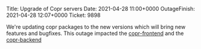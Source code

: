 Title: Upgrade of Copr servers
Date: 2021-04-28 11:00+0000
OutageFinish: 2021-04-28 12:07+0000
Ticket: 9898

We're updating copr packages to the new versions which will bring new
features and bugfixes. This outage impacted the [copr-frontend](https://copr.fedorainfracloud.org)
and the [copr-backend](https://copr-be.cloud.fedoraproject.org/)
